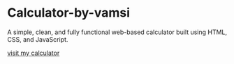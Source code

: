 # Calculator-by-vamsi
A simple, clean, and fully functional web-based calculator built using HTML, CSS, and JavaScript.





[visit my calculator](https://vamsi764.github.io/Calculator-by-vamsi/)
